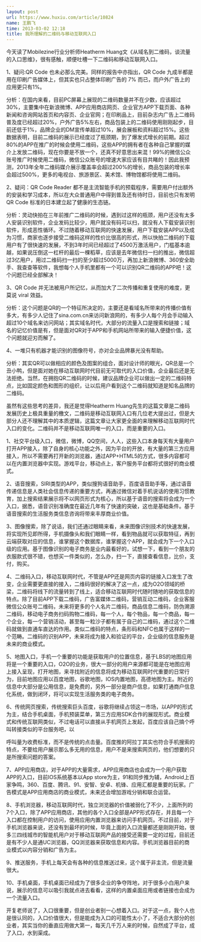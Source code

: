 ```yaml
---
layout: post
url: https://www.huxiu.com/article/10824
name: 王鹏飞
time: 2013-03-02 12:18
title: 我所理解的二维码与移动互联网入口
---
```

今天读了Mobilezine行业分析师Heatherm Huang文《从域名到二维码，谈流量的入口思维》，很有感触，顺便吐槽一下二维码和移动互联网入口。

1、疑问:QR Code 也未必那么完美。同样的报告中亦指出，QR Code 九成半都是用在印刷广告媒体上，但其实也只占整体印刷广告的 7% 而已，而户外广告上的应用更只有1%。

分析：在国内来看，目前PC屏幕上展现的二维码数量并不在少数，应该超过30%，主要集中在新浪微博、APP应用商店网页、企业官方APP下载页面、各种新闻和咨询网站首页和内容页、企业官网；在印刷品上，目前杂志内广告上二维码普及度已经超过20%，户外广告5%左右，商品包装上的二维码使用刚刚起步，目前还低于1%，品牌企业的DM宣传单超过10%，展会展板和资料超过15%。这些数据表明，目前二维码的展示已经度过了瓶颈期，到了爆发式增长的前期。超过80%的APP在推广的时候会使用二维码，这些APP的拥有者在各种自己掌握的媒介上发放二维码，现在你要是不放一个，还真不好意思出来混！99%的微信公众账号推广时候使用二维码，微信公众账号的增速大家应该有目共睹的！因此我预测，2013年全年二维码媒介展示覆盖率会超过200%的增长，商品包装的增长率会超过500%，更多的电视台、旅游景区、美术馆、博物馆都将使用二维码。

2、疑问：QR Code Reader 都不是主流智能手机的预载程序，需要用户付出额外的安装和学习成本，所以在大众普通用户中得到普及还有待时日，目前也只有发明 QR Code 标准的日本建立起了健康的生态链。

分析：灵动快拍在三年前推广二维码的时候，遇到过这样的瓶颈，用户还没有太多人安装识别软件，企业发码比较少，用户就没有码可以扫，就没有人下载安装识别软件，形成恶性循环。不过随着移动互联网的快速发展，用户下载安装APP以及成为习惯，商家也逐步接受二维码这样的性价比很高的形式，所以快拍二维码的下载用户有了很快速的发展，不到3年时间已经超过了4500万激活用户，门槛基本逾越，如果说压倒这一杠杆的最后一棵稻草，应该是去年微信扫一扫的推出，微信超过3亿用户，用过二维码扫一扫的至少超过5000万，再加上新浪微博、360安全助手、我查查等软件，我想每个人手机里都有一个可以识别QR二维码的APP吧！这个问题已经全部解决！

3、QR Code 并无法被用户所记忆，从而加大了二次传播和重复使用的难度，更莫说 viral 效益。

分析：这个问题是QR的一个特征所决定的，主要还是看域名所带来的传播价值有多大，有多少人记住了sina.com.cn来访问新浪网的，有多少人每个月会手动输入超过10个域名来访问网站；其实域名时代，大部分的流量入口是搜索和链接；域名的记忆价值是有，但是面对QR对于APP和手机网站所带来的输入便捷价值，这个问题就迎刃而解了。

4、一堆只有机器才能识别的图像符号，亦对企业品牌暴光没有帮助。

分析：其实QR可以做相应的颜色及图案的组合，面对设计师的眼光，QR总是一个丑小鸭，但是面对她在移动互联网时代目前无可取代的入口价值，企业最后还是无法拒绝。当然，在拥抱QR二维码的时候，建议品牌企业可以做出一定的二维码特点，比如固定颜色和图形的组织，让以后用户看到这个二维码就知道是知名品牌的二维码。

虽然有这些思考的差异，我还是觉得Heatherm Huang先生的这篇文章是二维码发展历史上极具重量的檄文，二维码是移动互联网入口有几位老大提出过，但是大部分人还不理解其中的本质逻辑，这篇文章让大家更全面的来理解移动互联网时代入口的变化。二维码并不是移动互联网唯一的入口，而是重要的入口。

1、社交平台级入口，微信，微博，QQ空间，人人，这些入口本身每天有大量用户打开APP接入，除了自身的核心功能之外，因为平台的开放，有大量的第三方应用接入，所以不需要再打开新的浏览器，通过APP+HTML5的方式，很多内容都可以在内置浏览器中实现。游戏平台，移动点上，客户服务平台都将式很好的商业模式。

2、语音搜索，SIRI类型的APP，类似搜狗语音助手，百度语音助手等，通过语音传递信息是人类社会信息传递的重要方式，再通过微信对着手机说话的使用习惯教育，加上搜索结果展示将不以网页形式为核心，所以基于语音的搜索将会成为一个入口，据悉，语音识别准确度在最近几年有了快速的突破，这也是基础条件。基于语音搜索的生活服务类信息咨询将带来丰厚商业价值。

3、图像搜索，除了说话，我们还通过眼睛来看，未来图像识别技术的快速发展，将实现所见即所得，手机摄像头和我们眼睛一样，看到物品就可以获取特征，再到云端获取对应的信息，谁掌握这个数据库，谁掌握这个APP，就会成为下一个入口级的应用。基于图像识别的电子商务是业内最看好的，试想一下，看到一个朋友的衣服款式很不错，也想买一件类似的，怎么办，扫一下，直接查看信息，比价，支付，购买。

4、二维码入口，移动互联网时代，不管是APP还是网页内容的链接入口发生了改变，企业需要更直接的接入，二维码很好的解决了这一点，成为O2O领域的桥梁，二维码将线下的流量转到了线上，适合移动互联网时代随时随地的获取信息的特点。除了目前APP下载二维码，广告富媒体二维码，营销互动二维码，企业客服微信公众账号二维码，未来将更多的个人名片二维码，商品信息二维码，防伪溯源二维码，移动电子商务扫码购物二维码，每一个人，每个物品，每一个商品，每一个企业，每一个营销活动，甚至每一粒沙子都有属于自己的二维码，通过这个二维码就做到直通车直达的作用。类似二维码的特点，条形码和NFC也属于这样的一个范畴。二维码的识别APP，未来将成为接入和验证的平台，企业级的信息服务是未来的商业模式。

5、地图入口，手机一个重要的功能是获取用户的位置信息，基于LBS的地图应用将是一个重要的入口，O2O的业务，很大一部分的用户来源都可能是在地图应用上接入呈现，打开地图，来寻找附近的信息将成为移动互联网时代重要的日常行为，目前地图应用以百度地图，谷歌地图，IOS内置地图，高德地图为主。附近的信息中大部分是公用信息，是免费的，另外一部分是商户信息，如果打通商户信息化系统，做到闭环，将可以实现生活服务类的电子商务。

6、传统网页搜索，传统搜索巨头百度，谷歌将继续占领这一市场，以APP的形式为主，结合手机桌面，手机预装菜单，第三方应用SDK合作的展现形式。商业模式和传统互联网类似，不过电话可以直接从手机网页上发起，百度应该自己搞个呼叫转接类似的平台服务吧，以

呼叫量为收费标准，而不是传统的点击量。百度推的阿拉丁其实也符合手机搜索的特点，不要给用户展示那么多无用的信息，用户不是来搜索网页的，他们想要的只是所搜索问题的答案。

7、APP应用商店，对于APP的大量需求，APP应用商店也会成为一个用户获取APP的入口，目前IOS系统基本以App store为主，91和同步推为辅，Android上百家争鸣，360、百度、腾讯、91、安智、安卓、机锋、应用汇都是重要的玩家。广告模式是APP应用商店的商业模式，未来还会增加游戏分销和联合运营。

8、手机浏览器，移动互联网时代，独立浏览器的价值被弱化了不少，上面所列的7个入口，除了APP应用商店，其他的各个入口全部是APP形式存在，并且每一个入口都在控制用户的访问，使用应用内置浏览器来访问手机网页。不过目前，对于手机浏览器来说，还没有到最坏的时候，毕竟上面的入口流量都还是刚刚开始，很多三四线城市的智能机用户对于移动互联网产品的接受还需要一定的过程，目前还是有不少人是通UC浏览器，QQ浏览器来获取信息和内容。手机浏览器目前的商业模式以内容分销和广告为主。

9、推送服务，手机上每天会有各种的信息推送过来，这个属于非主流，但是流量很大。

10、手机桌面，手机桌面已经成为了很多企业的争夺阵地，对于很多小白用户来说，展示的信息可以吸引我就点进去看看，这样的内置桌面应用或者链接也会成为一个流量入口。

开复老师说了，入口很重要，但是创业者别一心想着入口。对于这一点，我个人也是很认同的，入口价值很大，但是能成为入口的可能性太小了，不适合大部分的创业者，其实当你的垂直应用做大第一，每天几千万人来的时候，自然成了平台，成了入口，水到渠成。

